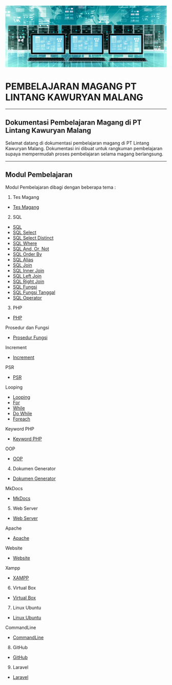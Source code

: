 
![Screenshot](img/basisdata1.png)

# **PEMBELAJARAN MAGANG PT LINTANG KAWURYAN MALANG**
***

## Dokumentasi Pembelajaran Magang di PT Lintang Kawuryan Malang

Selamat datang di dokumentasi pembelajaran magang di PT Lintang Kawuryan Malang.
Dokumentasi ini dibuat untuk rangkuman pembelajaran supaya mempermudah proses pembelajaran selama magang berlangsung.
***

## Modul Pembelajaran

Modul Pembelajaran dibagi dengan beberapa tema :

1) Tes Magang

* [Tes Magang](menu/tes_magang/tesMagang.md)

2) SQL

* [SQL](menu/sql/indexsql.md)
* [SQL Select](menu/sql/sql_select.md)
* [SQL Select Distinct](menu/sql/sql_selectDistinct.md)
* [SQL Where](menu/sql/sql_where.md)
* [SQL And, Or, Not](menu/sql/sql_andOrNot.md)
* [SQL Order By](menu/sql/sql_orderBy.md)
* [SQL Alias](menu/sql/sql_aliases.md)
* [SQL Join](menu/sql/sql_joinTabel.md)
* [SQL Inner Join](menu/sql/sql_innerJoin.md)
* [SQL Left Join](menu/sql/sql_leftJoin.md)
* [SQL Right Join](menu/sql/sql_rightJoin.md)
* [SQL Fungsi](menu/sql/sql_fungsi.md)
* [SQL Fungsi Tanggal](menu/sql/sql_fungsiTanggal.md)
* [SQL Operator](menu/sql/sql_operator.md)

3) PHP

* [PHP](menu/php/php.md)

Prosedur dan Fungsi

* [Prosedur Fungsi](menu/php/prosedurFungsi.md)

Increment

* [Increment](menu/php/increment.md)

PSR

* [PSR](menu/php/psr.md)

Looping

* [Looping](menu/php/looping/looping.md)
* [For](menu/php/looping/for.md)
* [While](menu/php/looping/while.md)
* [Do While](menu/php/looping/doWhile.md)
* [Foreach](menu/php/looping/foreach.md)

Keyword PHP

* [Keyword PHP](menu/php/keyword_php/keywordPhp.md)

OOP

* [OOP](menu/php/oop/oop.md)

4) Dokumen Generator

* [Dokumen Generator](menu/dokumen_generator/dokumenGenerator.md)

MkDocs

* [MkDocs](menu/dokumen_generator/mkdocs.md)

5) Web Server

* [Web Server](menu/web_server/webServer.md)

Apache 

* [Apache](menu/web_server/apache.md)

Website

* [Website](menu/web_server/website.md)

Xampp

* [XAMPP](menu/web_server/xampp.md)

6) Virtual Box

* [Virtual Box](menu/virtual_box/virtualBox.md)

7) Linux Ubuntu

* [Linux Ubuntu](menu/linux_ubuntu/linuxUbuntu.md)

CommandLine

* [CommandLine](menu/linux_ubuntu/commandLine.md)

8) GitHub

* [GitHub](menu/github/github.md)

9) Laravel

* [Laravel](menu/laravel/laravel.md)


